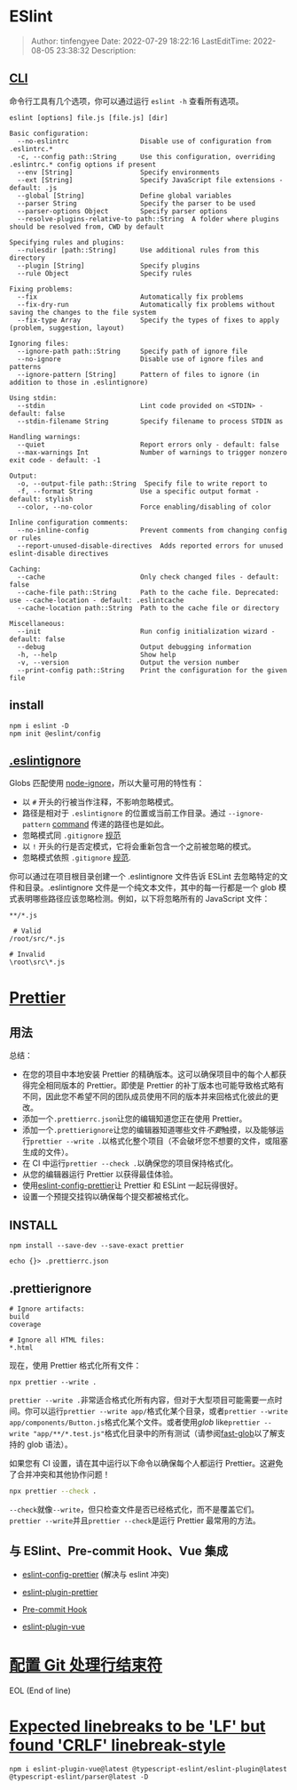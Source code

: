 # ESlint <!-- omit in toc -->

> Author: tinfengyee
> Date: 2022-07-29 18:22:16
> LastEditTime: 2022-08-05 23:38:32
> Description:

## [CLI](https://cn.eslint.org/docs/user-guide/command-line-interface)

命令行工具有几个选项，你可以通过运行 `eslint -h` 查看所有选项。

```
eslint [options] file.js [file.js] [dir]

Basic configuration:
  --no-eslintrc                  Disable use of configuration from .eslintrc.*
  -c, --config path::String      Use this configuration, overriding .eslintrc.* config options if present
  --env [String]                 Specify environments
  --ext [String]                 Specify JavaScript file extensions - default: .js
  --global [String]              Define global variables
  --parser String                Specify the parser to be used
  --parser-options Object        Specify parser options
  --resolve-plugins-relative-to path::String  A folder where plugins should be resolved from, CWD by default

Specifying rules and plugins:
  --rulesdir [path::String]      Use additional rules from this directory
  --plugin [String]              Specify plugins
  --rule Object                  Specify rules

Fixing problems:
  --fix                          Automatically fix problems
  --fix-dry-run                  Automatically fix problems without saving the changes to the file system
  --fix-type Array               Specify the types of fixes to apply (problem, suggestion, layout)

Ignoring files:
  --ignore-path path::String     Specify path of ignore file
  --no-ignore                    Disable use of ignore files and patterns
  --ignore-pattern [String]      Pattern of files to ignore (in addition to those in .eslintignore)

Using stdin:
  --stdin                        Lint code provided on <STDIN> - default: false
  --stdin-filename String        Specify filename to process STDIN as

Handling warnings:
  --quiet                        Report errors only - default: false
  --max-warnings Int             Number of warnings to trigger nonzero exit code - default: -1

Output:
  -o, --output-file path::String  Specify file to write report to
  -f, --format String            Use a specific output format - default: stylish
  --color, --no-color            Force enabling/disabling of color

Inline configuration comments:
  --no-inline-config             Prevent comments from changing config or rules
  --report-unused-disable-directives  Adds reported errors for unused eslint-disable directives

Caching:
  --cache                        Only check changed files - default: false
  --cache-file path::String      Path to the cache file. Deprecated: use --cache-location - default: .eslintcache
  --cache-location path::String  Path to the cache file or directory

Miscellaneous:
  --init                         Run config initialization wizard - default: false
  --debug                        Output debugging information
  -h, --help                     Show help
  -v, --version                  Output the version number
  --print-config path::String    Print the configuration for the given file
```

## install

```
npm i eslint -D
npm init @eslint/config
```

## [.eslintignore](https://cn.eslint.org/docs/user-guide/configuring#eslintignore)

Globs 匹配使用 [node-ignore](https://github.com/kaelzhang/node-ignore)，所以大量可用的特性有：

- 以 `#` 开头的行被当作注释，不影响忽略模式。
- 路径是相对于 `.eslintignore` 的位置或当前工作目录。通过 `--ignore-pattern` [command](https://cn.eslint.org/docs/user-guide/command-line-interface#--ignore-pattern) 传递的路径也是如此。
- 忽略模式同 `.gitignore` [规范](https://git-scm.com/docs/gitignore)
- 以 `!` 开头的行是否定模式，它将会重新包含一个之前被忽略的模式。
- 忽略模式依照 `.gitignore` [规范](https://git-scm.com/docs/gitignore).

你可以通过在项目根目录创建一个 .eslintignore 文件告诉 ESLint 去忽略特定的文件和目录。.eslintignore 文件是一个纯文本文件，其中的每一行都是一个 glob 模式表明哪些路径应该忽略检测。例如，以下将忽略所有的 JavaScript 文件：

```
**/*.js

 # Valid
/root/src/*.js

# Invalid
\root\src\*.js
```

# [Prettier](https://prettier.io/docs/en/rationale.html)

## 用法

总结：

- 在您的项目中本地安装 Prettier 的精确版本。这可以确保项目中的每个人都获得完全相同版本的 Prettier。即使是 Prettier 的补丁版本也可能导致格式略有不同，因此您不希望不同的团队成员使用不同的版本并来回格式化彼此的更改。
- 添加一个`.prettierrc.json`让您的编辑知道您正在使用 Prettier。
- 添加一个`.prettierignore`让您的编辑器知道哪些文件*不要*触摸，以及能够运行`prettier --write .`以格式化整个项目（不会破坏您不想要的文件，或阻塞生成的文件）。
- 在 CI 中运行`prettier --check .`以确保您的项目保持格式化。
- 从您的编辑器运行 Prettier 以获得最佳体验。
- 使用[eslint-config-prettier](https://github.com/prettier/eslint-config-prettier)让 Prettier 和 ESLint 一起玩得很好。
- 设置一个预提交挂钩以确保每个提交都被格式化。

## INSTALL

```
npm install --save-dev --save-exact prettier

echo {}> .prettierrc.json
```
## .prettierignore

```
# Ignore artifacts:
build
coverage

# Ignore all HTML files:
*.html
```

现在，使用 Prettier 格式化所有文件：

```
npx prettier --write .
```

`prettier --write .`非常适合格式化所有内容，但对于大型项目可能需要一点时间。你可以运行`prettier --write app/`格式化某个目录，或者`prettier --write app/components/Button.js`格式化某个文件。或者使用*glob* like`prettier --write "app/**/*.test.js"`格式化目录中的所有测试（请参阅[fast-glob](https://github.com/mrmlnc/fast-glob#pattern-syntax)以了解支持的 glob 语法）。

如果您有 CI 设置，请在其中运行以下命令以确保每个人都运行 Prettier。这避免了合并冲突和其他协作问题！

```bash
npx prettier --check .
```

`--check`就像`--write`，但只检查文件是否已经格式化，而不是覆盖它们。`prettier --write`并且`prettier --check`是运行 Prettier 最常用的方法。

## 与 ESlint、Pre-commit Hook、Vue 集成

- [eslint-config-prettier](https://github.com/prettier/eslint-config-prettier) (解决与 eslint 冲突)
- [eslint-plugin-prettier](https://github.com/prettier/eslint-plugin-prettier)

- [Pre-commit Hook](https://prettier.io/docs/en/precommit.html)

- [eslint-plugin-vue](https://github.com/vuejs/eslint-plugin-vue) 

# [配置 Git 处理行结束符](https://docs.github.com/cn/get-started/getting-started-with-git/configuring-git-to-handle-line-endings)

EOL (End of line)

# [Expected linebreaks to be 'LF' but found 'CRLF' linebreak-style](https://stackoverflow.com/questions/37826449/expected-linebreaks-to-be-lf-but-found-crlf-linebreak-style)

```
npm i eslint-plugin-vue@latest @typescript-eslint/eslint-plugin@latest @typescript-eslint/parser@latest -D
```

